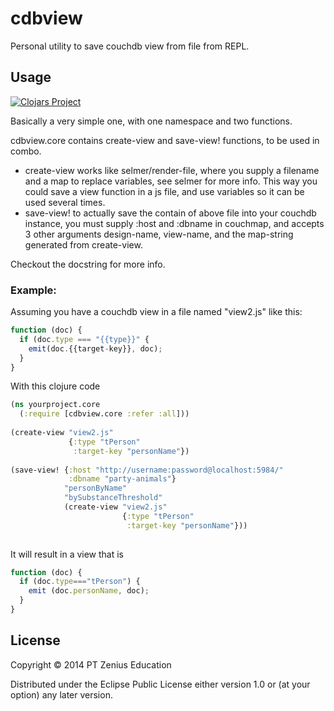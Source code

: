 # cdbview

Personal utility to save couchdb view from file from REPL.

## Usage

[![Clojars Project](http://clojars.org/zenedu/cdbview/latest-version.svg)](http://clojars.org/zenedu/cdbview)

Basically a very simple one, with one namespace and two functions.  

cdbview.core contains create-view and save-view! functions, to be used in combo.  

- create-view works like selmer/render-file, where you supply a filename and a map to replace variables, see selmer for more info. This way you could save a view function in a js file, and use variables so it can be used several times.  
- save-view! to actually save the contain of above file into your couchdb instance, you must supply :host and :dbname in couchmap, and accepts 3 other arguments design-name, view-name, and the map-string generated from create-view.  

Checkout the docstring for more info.  

### Example:

Assuming you have a couchdb view in a file named "view2.js" like this:

```javascript
function (doc) {
  if (doc.type === "{{type}}" {
    emit(doc.{{target-key}}, doc);
  }
}
```
With this clojure code

```clojure
(ns yourproject.core
  (:require [cdbview.core :refer :all]))
  
(create-view "view2.js"
             {:type "tPerson"
              :target-key "personName"})
              
(save-view! {:host "http://username:password@localhost:5984/"
             :dbname "party-animals"}
            "personByName"
            "bySubstanceThreshold"
            (create-view "view2.js"
                         {:type "tPerson"
                          :target-key "personName"}))
            
```

It will result in a view that is 

```javascript
function (doc) {
  if (doc.type==="tPerson") {
    emit (doc.personName, doc);
  }
}
```

## License

Copyright © 2014 PT Zenius Education

Distributed under the Eclipse Public License either version 1.0 or (at
your option) any later version.

